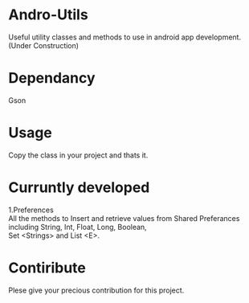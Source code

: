 # Andro-Utils

Useful utility classes and methods to use in android app development.
(Under Construction)

# Dependancy
Gson

# Usage
Copy the class in your project and thats it.

# Curruntly developed 
1.Preferences<BR>
  All the methods to Insert and retrieve values from Shared Preferances including String, Int, Float, Long, Boolean,    
  Set &#60;Strings&#62;  and List &#60;E&#62;. 

# Contiribute
Plese give your precious contribution for this project.
